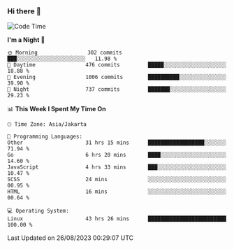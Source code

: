 ### Hi there 👋

<!--
**rmsubekti/rmsubekti** is a ✨ _special_ ✨ repository because its `README.md` (this file) appears on your GitHub profile.

Here are some ideas to get you started:

- 🔭 I’m currently working on ...
- 🌱 I’m currently learning ...
- 👯 I’m looking to collaborate on ...
- 🤔 I’m looking for help with ...
- 💬 Ask me about ...
- 📫 How to reach me: ...
- 😄 Pronouns: ...
- ⚡ Fun fact: ...
-->

<!--START_SECTION:waka-->
![Code Time](http://img.shields.io/badge/Code%20Time-1%2C713%20hrs%2045%20mins-blue)

**I'm a Night 🦉** 

```text
🌞 Morning                302 commits         ███░░░░░░░░░░░░░░░░░░░░░░   11.98 % 
🌆 Daytime                476 commits         █████░░░░░░░░░░░░░░░░░░░░   18.88 % 
🌃 Evening                1006 commits        ██████████░░░░░░░░░░░░░░░   39.90 % 
🌙 Night                  737 commits         ███████░░░░░░░░░░░░░░░░░░   29.23 % 
```


📊 **This Week I Spent My Time On** 

```text
🕑︎ Time Zone: Asia/Jakarta

💬 Programming Languages: 
Other                    31 hrs 15 mins      ██████████████████░░░░░░░   71.94 % 
Go                       6 hrs 20 mins       ████░░░░░░░░░░░░░░░░░░░░░   14.60 % 
JavaScript               4 hrs 33 mins       ███░░░░░░░░░░░░░░░░░░░░░░   10.47 % 
SCSS                     24 mins             ░░░░░░░░░░░░░░░░░░░░░░░░░   00.95 % 
HTML                     16 mins             ░░░░░░░░░░░░░░░░░░░░░░░░░   00.64 % 

💻 Operating System: 
Linux                    43 hrs 26 mins      █████████████████████████   100.00 % 
```


 Last Updated on 26/08/2023 00:29:07 UTC
<!--END_SECTION:waka-->
